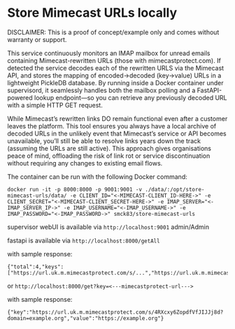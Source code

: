 # Store Mimecast URLs locally

DISCLAIMER: This is a proof of concept/example only and comes without warranty or support.

This service continuously monitors an IMAP mailbox for unread emails containing Mimecast-rewritten URLs (those with mimecastprotect.com). If detected the service decodes each of the rewritten URLS via the Mimecast API, and stores the mapping of encoded→decoded  (key→value) URLs in a lightweight PickleDB database. By running inside a Docker container under supervisord, it seamlessly handles both the mailbox polling and a FastAPI-powered lookup endpoint—so you can retrieve any previously decoded URL with a simple HTTP GET request.

While Mimecast’s rewritten links DO remain functional even after a customer leaves the platform. This tool ensures you always have a local archive of decoded URLs in the unlikely event that Mimecast’s service or API becomes unavailable, you’ll still be able to resolve links years down the track (assuming the URLs are still active). This approach gives organisations peace of mind, offloading the risk of link rot or service discontinuation without requiring any changes to existing email flows.


The container can be run with the following Docker command:

````
docker run -it -p 8000:8000 -p 9001:9001 -v ./data/:/opt/store-mimecast-urls/data/ -e CLIENT_ID="<-MIMECAST-CLIENT_ID-HERE->" -e CLIENT_SECRET="<-MIMECAST-CLIENT_SECRET-HERE->" -e IMAP_SERVER="<-IMAP_SERVER_IP->" -e IMAP_USERNAME="<-IMAP_USERNAME->" -e IMAP_PASSWORD="<-IMAP_PASSWORD->" smck83/store-mimecast-urls
````

supervisor webUI is available via
`http://localhost:9001`
admin/Admin

fastapi is available via
`http://localhost:8000/getAll`

with sample response:
````
{"total":4,"keys":["https://url.uk.m.mimecastprotect.com/s/...","https://url.uk.m.mimecastprotect.com/s/...","https://url.uk.m.mimecastprotect.com/s/...","https://url.uk.m.mimecastprotect.com/s/..."]
````

or
`http://localhost:8000/get?key=<---mimecastprotect-url--->`

with sample response:
````
{"key":"https://url.uk.m.mimecastprotect.com/s/4RXcxy6ZopdfVfJIJJj8d?domain=example.org","value":"https://example.org"}
````
